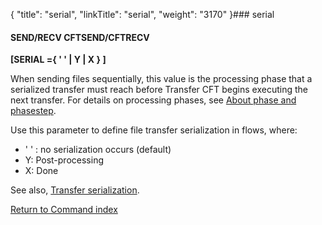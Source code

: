 {
    "title": "serial",
    "linkTitle": "serial",
    "weight": "3170"
}### serial

#### SEND/RECV CFTSEND/CFTRECV

****[SERIAL ={ <span class="underline">' '</span> &#124; Y &#124; X } ]****

When sending files sequentially, this value is the processing phase that a serialized transfer must reach before Transfer CFT begins executing the next transfer. For details on processing phases, see [About phase and phasestep](../../../../concepts/phase_and_phasestep).

Use this parameter to define file transfer serialization in flows, where:

- ' ' : no serialization occurs (default)
- Y: Post-processing
- X: Done

See also, [Transfer serialization](../../../../app_integration_intro/transfer_serialization).

[Return to Command index](../../)
